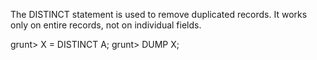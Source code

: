 The DISTINCT statement is used to remove duplicated records. It works only on entire records, not on individual fields.


grunt> X = DISTINCT A;
grunt> DUMP X;
